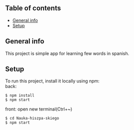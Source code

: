 ## Table of contents
* [General info](#general-info)
* [Setup](#setup)

## General info
This project is simple app for learning few words in spanish.
	
## Setup
To run this project, install it locally using npm:
<br>
back:
```
$ npm install
$ npm start
```
front:
open new terminal(Ctrl+~)
```
$ cd Nauka-hiszpa-skiego
$ npm start
```
